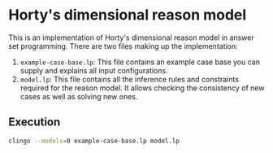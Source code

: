 # Horty's dimensional reason model

This is an implementation of Horty's dimensional reason model in answer set programming.
There are two files making up the implementation:

1. `example-case-base.lp`: This file contains an example case base you can supply and explains all input configurations.
2. `model.lp`: This file contains all the inference rules and constraints required for the reason model. It allows checking the consistency of new cases as well as solving new ones.

## Execution

```sh
clingo --models=0 example-case-base.lp model.lp
```